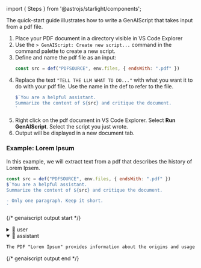 import { Steps } from '@astrojs/starlight/components';

The quick-start guide illustrates how to write a GenAIScript that takes input from a pdf file.

<Steps>

1. Place your PDF document in a directory visible in VS Code Explorer
2. Use the `> GenAIScript: Create new script...` command in the command palette to create a new script.
3. Define and name the pdf file as an input:
    ```js
    const src = def("PDFSOURCE", env.files, { endsWith: ".pdf" })
    ```
4. Replace the text `"TELL THE LLM WHAT TO DO..."` with what you want it to do with your pdf file. Use the name in the def to refer to the file.
    ```js
    $`You are a helpful assistant.
    Summarize the content of ${src} and critique the document.
    `
    ```
6. Right click on the pdf document in VS Code Explorer. Select **Run GenAIScript**. Select the script you just wrote.
7. Output will be displayed in a new document tab.

</Steps>


### Example: Lorem Ipsum

In this example, we will extract text from a pdf that describes the history of Lorem Ipsem.

```js title="ask-my-pdf.genai.mjs" system=false
const src = def("PDFSOURCE", env.files, { endsWith: ".pdf" })
$`You are a helpful assistant.
Summarize the content of ${src} and critique the document.

- Only one paragraph. Keep it short.
`
```

{/* genaiscript output start */}

<details>
<summary>👤 user</summary>


````markdown wrap
PDFSOURCE:
```pdf file="src/samples/loremipsum.pdf"
Lorem Ipsum
"Neque porro quisquam est qui dolorem ipsum quia dolor sit amet, consectetur, adipisci
velit..."
"There is no one who loves pain itself, who seeks after it and wants to have it, simply because it is pain..."

What is Lorem Ipsum?
Lorem Ipsum is simply dummy text of the printing and typesetting industry. Lorem Ipsum has been
the industry's standard dummy text ever since the 1500s, when an unknown printer took a galley
of type and scrambled it to make a type specimen book. It has survived not only five centuries, but
also the leap into electronic typesetting, remaining essentially unchanged. It was popularised in
the 1960s with the release of Letraset sheets containing Lorem Ipsum passages, and more
recently with desktop publishing software like Aldus PageMaker including versions of Lorem
Ipsum.
Why do we use it?
It is a long established fact that a reader will be distracted by the readable content of a page when
looking at its layout. The point of using Lorem Ipsum is that it has a more-or-less normal distribution
of letters, as opposed to using 'Content here, content here', making it look like readable English.
Many desktop publishing packages and web page editors now use Lorem Ipsum as their default
model text, and a search for 'lorem ipsum' will uncover many web sites still in their infancy. Various
versions have evolved over the years, sometimes by accident, sometimes on purpose (injected
humour and the like).

Where does it come from?
Contrary to popular belief, Lorem Ipsum is not simply random text. It has roots in a piece of classical
Latin literature from 45 BC, making it over 2000 years old. Richard McClintock, a Latin professor
at Hampden-Sydney College in Virginia, looked up one of the more obscure Latin words,
consectetur, from a Lorem Ipsum passage, and going through the cites of the word in classical
literature, discovered the undoubtable source. Lorem Ipsum comes from sections 1.10.32 and
1.10.33 of "de Finibus Bonorum et Malorum" (The Extremes of Good and Evil) by Cicero, written
in 45 BC. This book is a treatise on the theory of ethics, very popular during the Renaissance. The
first line of Lorem Ipsum, "Lorem ipsum dolor sit amet..", comes from a line in section 1.10.32.

The standard chunk of Lorem Ipsum used since the 1500s is reproduced below for those
interested. Sections 1.10.32 and 1.10.33 from "de Finibus Bonorum et Malorum" by Cicero are
also reproduced in their exact original form, accompanied by English versions from the 1914
translation by H. Rackham.

Where can I get some?
There are many variations of passages of Lorem Ipsum available, but the majority have suffered
alteration in some form, by injected humour, or randomised words which don't look even slightly
believable. If you are going to use a passage of Lorem Ipsum, you need to be sure there isn't
anything embarrassing hidden in the middle of text. All the Lorem Ipsum generators on the Internet
tend to repeat predefined chunks as necessary, making this the first true generator on the Internet.

-------- Page Break --------

It uses a dictionary of over 200 Latin words, combined with a handful of model sentence structures,
to generate Lorem Ipsum which looks reasonable. The generated Lorem Ipsum is therefore always
free from repetition, injected humour, or non-characteristic words etc.
```

You are a helpful assistant.
Summarize the content of PDFSOURCE and critique the document.

- Only one paragraph. Keep it short.
````


</details>


<details open>
<summary>🤖 assistant</summary>


```markdown wrap
The PDF "Lorem Ipsum" provides information about the origins and usage of the standard dummy text in the printing and typesetting industry. It explains the purpose of using Lorem Ipsum, its historical roots, and variations. However, it lacks visual aids or examples to enhance the understanding of the text distribution concept.
```


</details>

{/* genaiscript output end */}
